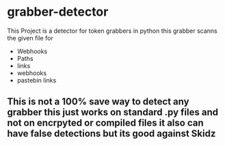 # grabber-detector
This Project is a detector for token grabbers in python this grabber scanns the given file for

- Webhooks
- Paths
- links
- webhooks
- pastebin links

## This is not a 100% save way to detect any grabber this just works on standard .py files and not on encrpyted or compiled files it also can have false detections but its good against Skidz
  
